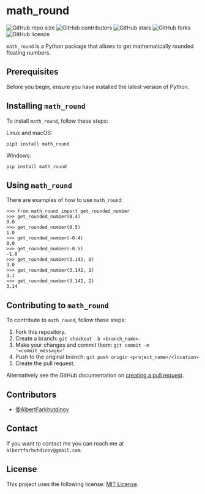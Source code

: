 # math_round

![GitHub repo size](https://img.shields.io/github/issues/AlbertFarkhutdinov/math_round)
![GitHub contributors](https://img.shields.io/github/contributors/AlbertFarkhutdinov/math_round)
![GitHub stars](https://img.shields.io/github/stars/AlbertFarkhutdinov/math_round)
![GitHub forks](https://img.shields.io/github/forks/AlbertFarkhutdinov/math_round)
![GitHub licence](https://img.shields.io/github/license/AlbertFarkhutdinov/math_round)

`math_round` is a Python package that allows to get mathematically rounded floating numbers.

## Prerequisites

Before you begin, ensure you have installed the latest version of Python.

## Installing `math_round`

To install `math_round`, follow these steps:

Linux and macOS:
```
pip3 install math_round
```

Windows:
```
pip install math_round
```
## Using `math_round`

There are examples of how to use `math_round`:

```
>>> from math_round import get_rounded_number
>>> get_rounded_number(0.4)
0.0
>>> get_rounded_number(0.5)
1.0
>>> get_rounded_number(-0.4)
0.0
>>> get_rounded_number(-0.5)
-1.0
>>> get_rounded_number(3.142, 0)
3.0
>>> get_rounded_number(3.142, 1)
3.1
>>> get_rounded_number(3.142, 2)
3.14

```

## Contributing to `math_round`
To contribute to `math_round`, follow these steps:

1. Fork this repository.
2. Create a branch: `git checkout -b <branch_name>`.
3. Make your changes and commit them: `git commit -m '<commit_message>'`
4. Push to the original branch: `git push origin <project_name>/<location>`
5. Create the pull request.

Alternatively see the GitHub documentation on [creating a pull request](https://help.github.com/en/github/collaborating-with-issues-and-pull-requests/creating-a-pull-request).

## Contributors

* [@AlbertFarkhutdinov](https://github.com/AlbertFarkhutdinov) 

## Contact

If you want to contact me you can reach me at `albertfarhutdinov@gmail.com`.

## License
<!--- If you're not sure which open license to use see https://choosealicense.com/--->

This project uses the following license: [MIT License](https://github.com/AlbertFarkhutdinov/math_round/blob/main/LICENSE).